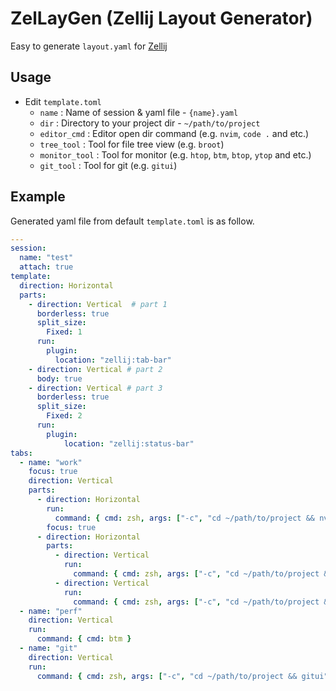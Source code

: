 # ZelLayGen (Zellij Layout Generator)

Easy to generate `layout.yaml` for [Zellij](https://zellij.dev)

## Usage

* Edit `template.toml`
    * `name` : Name of session & yaml file - `{name}.yaml`
    * `dir` : Directory to your project dir - `~/path/to/project`
    * `editor_cmd` : Editor open dir command (e.g. `nvim`, `code .` and etc.)
    * `tree_tool` : Tool for file tree view (e.g. `broot`)
    * `monitor_tool` : Tool for monitor (e.g. `htop`, `btm`, `btop`, `ytop` and etc.)
    * `git_tool` : Tool for git (e.g. `gitui`)

## Example

Generated yaml file from default `template.toml` is as follow.

```yaml
---
session:
  name: "test"
  attach: true
template:
  direction: Horizontal
  parts:
    - direction: Vertical  # part 1
      borderless: true
      split_size:
        Fixed: 1
      run:
        plugin:
          location: "zellij:tab-bar"
    - direction: Vertical # part 2
      body: true
    - direction: Vertical # part 3
      borderless: true
      split_size:
        Fixed: 2
      run:
        plugin:
            location: "zellij:status-bar"
tabs:
  - name: "work"
    focus: true
    direction: Vertical
    parts:
      - direction: Horizontal
        run:
          command: { cmd: zsh, args: ["-c", "cd ~/path/to/project && nvim"] }
        focus: true
      - direction: Horizontal
        parts:
          - direction: Vertical
            run:
              command: { cmd: zsh, args: ["-c", "cd ~/path/to/project && broot"] }
          - direction: Vertical
            run:
              command: { cmd: zsh, args: ["-c", "cd ~/path/to/project && zsh"] }
  - name: "perf"
    direction: Vertical
    run:
      command: { cmd: btm }
  - name: "git"
    direction: Vertical
    run:
      command: { cmd: zsh, args: ["-c", "cd ~/path/to/project && gitui"] }
```
